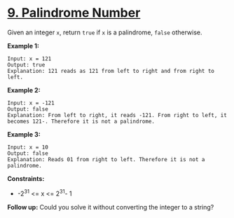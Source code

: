 # [9. Palindrome Number](https://leetcode.com/problems/palindrome-number/)

Given an integer `x`, return `true` if `x` is a palindrome, `false` otherwise.

**Example 1:**

```
Input: x = 121
Output: true
Explanation: 121 reads as 121 from left to right and from right to left.
```

**Example 2:**

```
Input: x = -121
Output: false
Explanation: From left to right, it reads -121. From right to left, it becomes 121-. Therefore it is not a palindrome.
```

**Example 3:**

```
Input: x = 10
Output: false
Explanation: Reads 01 from right to left. Therefore it is not a palindrome.
```

**Constraints:**

- -2<sup>31</sup> <= x <= 2<sup>31</sup>- 1

**Follow up:** Could you solve it without converting the integer to a string?

